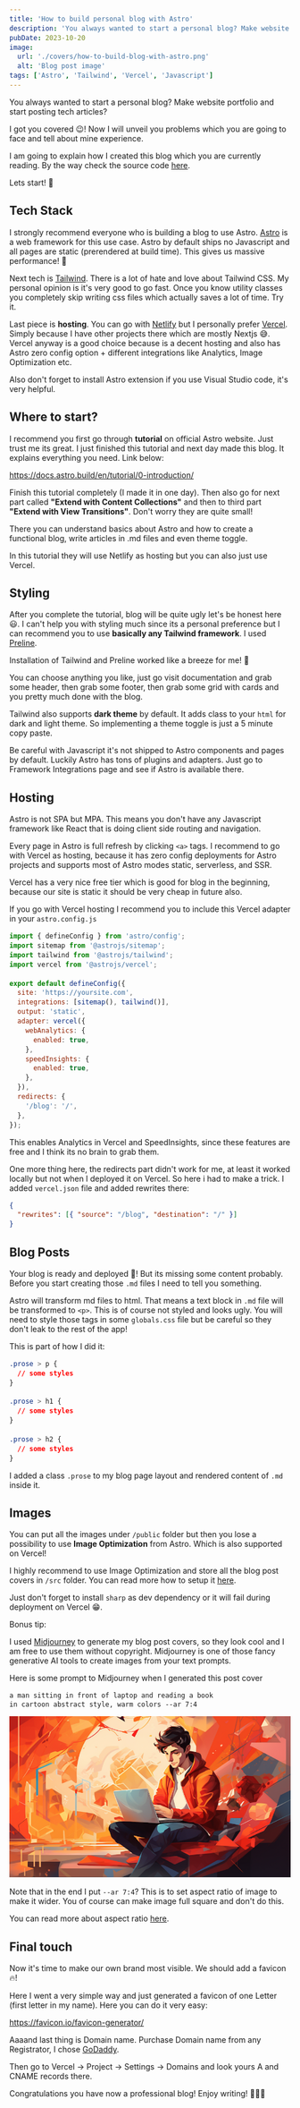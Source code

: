 ```yaml
---
title: 'How to build personal blog with Astro'
description: 'You always wanted to start a personal blog? Make website portfolio and start posting tech articles?'
pubDate: 2023-10-20
image:
  url: './covers/how-to-build-blog-with-astro.png'
  alt: 'Blog post image'
tags: ['Astro', 'Tailwind', 'Vercel', 'Javascript']
---
```


You always wanted to start a personal blog? Make website portfolio and start posting tech articles?

I got you covered 😉! Now I will unveil you problems which you are going to face and tell about mine experience.

I am going to explain how I created this blog which you are currently reading. By the way check the source code [here](https://github.com/vguleaev/vguleaev.dev).

Lets start! 🚀

## Tech Stack

I strongly recommend everyone who is building a blog to use Astro. [Astro](https://astro.build/) is a web framework for this use case. Astro by default ships no Javascript and all pages are static (prerendered at build time). This gives us massive performance! 💪

Next tech is [Tailwind](https://tailwindcss.com/). There is a lot of hate and love about Tailwind CSS. My personal opinion is it's very good to go fast. Once you know utility classes you completely skip writing css files which actually saves a lot of time. Try it.

Last piece is <strong>hosting</strong>. You can go with [Netlify](https://www.netlify.com/) but I personally prefer [Vercel](https://vercel.com/). Simply because I have other projects there which are mostly Nextjs 😅. Vercel anyway is a good choice because is a decent hosting and also has Astro zero config option + different integrations like Analytics, Image Optimization etc.

Also don't forget to install Astro extension if you use Visual Studio code, it's very helpful.

## Where to start?

I recommend you first go through <strong>tutorial</strong> on official Astro website. Just trust me its great. I just finished this tutorial and next day made this blog. It explains everything you need. Link below:

https://docs.astro.build/en/tutorial/0-introduction/

Finish this tutorial completely (I made it in one day). Then also go for next part called <strong>"Extend with Content Collections"</strong> and then to third part <strong>"Extend with View Transitions"</strong>. Don't worry they are quite small!

There you can understand basics about Astro and how to create a functional blog, write articles in .md files and even theme toggle.

In this tutorial they will use Netlify as hosting but you can also just use Vercel.

## Styling

After you complete the tutorial, blog will be quite ugly let's be honest here 😃. I can't help you with styling much since its a personal preference but I can recommend you to use <strong>basically any Tailwind framework</strong>. I used [Preline](https://preline.co/).

Installation of Tailwind and Preline worked like a breeze for me! 🌟

You can choose anything you like, just go visit documentation and grab some header, then grab some footer, then grab some grid with cards and you pretty much done with the blog.

Tailwind also supports <strong>dark theme</strong> by default. It adds class to your `html` for dark and light theme. So implementing a theme toggle is just a 5 minute copy paste.

Be careful with Javascript it's not shipped to Astro components and pages by default. Luckily Astro has tons of plugins and adapters. Just go to Framework Integrations page and see if Astro is available there.

## Hosting

Astro is not SPA but MPA. This means you don't have any Javascript framework like React that is doing client side routing and navigation.

Every page in Astro is full refresh by clicking `<a>` tags. I recommend to go with Vercel as hosting, because it has zero config deployments for Astro projects and supports most of Astro modes static, serverless, and SSR.

Vercel has a very nice free tier which is good for blog in the beginning, because our site is static it should be very cheap in future also.

If you go with Vercel hosting I recommend you to include this Vercel adapter in your `astro.config.js`

```javascript
import { defineConfig } from 'astro/config';
import sitemap from '@astrojs/sitemap';
import tailwind from '@astrojs/tailwind';
import vercel from '@astrojs/vercel';

export default defineConfig({
  site: 'https://yoursite.com',
  integrations: [sitemap(), tailwind()],
  output: 'static',
  adapter: vercel({
    webAnalytics: {
      enabled: true,
    },
    speedInsights: {
      enabled: true,
    },
  }),
  redirects: {
    '/blog': '/',
  },
});
```

This enables Analytics in Vercel and SpeedInsights, since these features are free and I think its no brain to grab them.

One more thing here, the redirects part didn't work for me, at least it worked locally but not when I deployed it on Vercel. So here i had to make a trick. I added `vercel.json` file and added rewrites there:

```json
{
  "rewrites": [{ "source": "/blog", "destination": "/" }]
}
```

## Blog Posts

Your blog is ready and deployed 🥳! But its missing some content probably. Before you start creating those `.md` files I need to tell you something.

Astro will transform md files to html. That means a text block in `.md` file will be transformed to `<p>`. This is of course not styled and looks ugly. You will need to style those tags in some `globals.css` file but be careful so they don't leak to the rest of the app!

This is part of how I did it:

```css
.prose > p {
  // some styles
}

.prose > h1 {
  // some styles
}

.prose > h2 {
  // some styles
}
```

I added a class `.prose` to my blog page layout and rendered content of `.md` inside it.

## Images

You can put all the images under `/public` folder but then you lose a possibility to use <strong>Image Optimization</strong> from Astro. Which is also supported on Vercel!

I highly recommend to use Image Optimization and store all the blog post covers in `/src` folder. You can read more how to setup it [here](https://docs.astro.build/en/guides/images/).

Just don't forget to install `sharp` as dev dependency or it will fail during deployment on Vercel 😁.

Bonus tip:

I used [Midjourney](https://www.midjourney.com/) to generate my blog post covers, so they look cool and I am free to use them without copyright. Midjourney is one of those fancy generative AI tools to create images from your text prompts.

Here is some prompt to Midjourney when I generated this post cover

```
a man sitting in front of laptop and reading a book
in cartoon abstract style, warm colors --ar 7:4
```

![Alt text](./covers/how-to-build-blog-with-astro.png)

Note that in the end I put `--ar 7:4`? This is to set aspect ratio of image to make it wider. You of course can make image full square and don't do this.

You can read more about aspect ratio [here](https://docs.midjourney.com/docs/aspect-ratios).

## Final touch

Now it's time to make our own brand most visible. We should add a favicon 🔥!

Here I went a very simple way and just generated a favicon of one Letter (first letter in my name). Here you can do it very easy:

https://favicon.io/favicon-generator/

Aaaand last thing is Domain name. Purchase Domain name from any Registrator, I chose [GoDaddy](https://www.godaddy.com/).

Then go to Vercel -> Project -> Settings -> Domains and look yours A and CNAME records there.

Congratulations you have now a professional blog! Enjoy writing! 🎉🎉🎉
